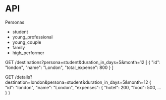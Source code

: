 
# API

Personas
- student
- young_professional
- young_couple
- family
- high_performer


GET  /destinations?persona=student&duration_in_days=5&month=12
[
  {
    "id": "london",
    "name": "London",
    "total_expense": 800
  }
]


GET  /details?destination=london&persona=student&duration_in_days=5&month=12
{
  "id": "london",
  "name": "London",
  "expenses": {
    "hotel": 200,
    "food": 500,
    ...
  }
}
